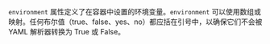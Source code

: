 `environment` 属性定义了在容器中设置的环境变量。`environment` 可以使用数组或映射。任何布尔值（true、false、yes、no）都应括在引号中，以确保它们不会被 YAML 解析器转换为 True 或 False。
